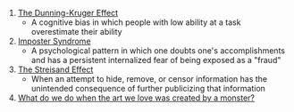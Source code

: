 1. [The Dunning-Kruger Effect](https://en.wikipedia.org/wiki/Dunning%E2%80%93Kruger_effect)
   * A cognitive bias in which people with low ability at a task overestimate their ability  
2. [Imposter Syndrome](https://en.wikipedia.org/wiki/Impostor_syndrome)
   * A psychological pattern in which one doubts one's accomplishments and has a persistent internalized fear of being exposed as a "fraud"
3. [The Streisand Effect](https://en.wikipedia.org/wiki/Streisand_effect)
   * When an attempt to hide, remove, or censor information has the unintended consequence of further publicizing that information
4. [What do we do when the art we love was created by a monster?](https://www.vox.com/culture/2018/10/11/17933686/me-too-separating-artist-art-johnny-depp-woody-allen-michael-jackson-louis-ck)
